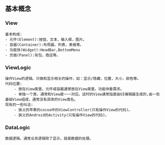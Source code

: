 ## 基本概念
### View
    基本构成:
    - 元件(Element):按钮，文本，输入框，图片。
    - 容器(Container):布局器，列表，表格等。
    - 功能快(Widget):HeadBar,BottomMenu
    - 页面(Panel):背包，商店等。

### ViewLogic
    操作View的逻辑。只做和显示相关的操作，如：显示/隐藏，位置，大小，颜色等。
    代码位置:
        - 放在View类里。元件或容器通常放在View类里。功能块看需求。
        - 单独一个类，通常和View是一一对应。这时的View通常指是由UI编辑器生成的,由一些基础View组成，通常没有具体的View类名。
    现有的一些叫法:
        - 狭义的苹果的cocoa中的ViewController(只有操作View的代码)。
        - 狭义的Android的Activity(只有操作View的代码)。
### DataLogic
    数据逻辑。通常业务逻辑除了显示，就是数据的处理。

